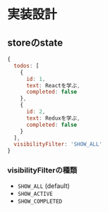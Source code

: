 # 実装設計

## storeのstate

```js
{
  todos: [
    {
      id: 1,
      text: Reactを学ぶ,
      completed: false
    },
    {
      id: 2,
      text: Reduxを学ぶ,
      completed: false
    }
  ],
  visibilityFilter: 'SHOW_ALL'
}
```

### visibilityFilterの種類
- `SHOW_ALL` (default)
- `SHOW_ACTIVE`
- `SHOW_COMPLETED`

